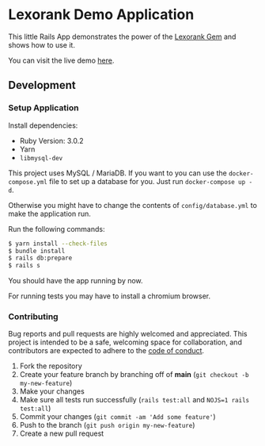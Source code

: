 # Lexorank Demo Application

This little Rails App demonstrates the power of the [Lexorank Gem](https://www.github.com/richardboehme/lexorank) and shows how to use it.

You can visit the live demo [here](https://lexorank.richardboeh.me).

## Development

### Setup Application

Install dependencies:

* Ruby Version: 3.0.2
* Yarn
* `libmysql-dev`

This project uses MySQL / MariaDB. If you want to you can use the `docker-compose.yml` file to set up a database for you. Just run `docker-compose up -d`.

Otherwise you might have to change the contents of `config/database.yml` to make the application run.

Run the following commands:
```bash
$ yarn install --check-files
$ bundle install
$ rails db:prepare
$ rails s
```

You should have the app running by now.

For running tests you may have to install a chromium browser.

### Contributing

Bug reports and pull requests are highly welcomed and appreciated. This project is intended to be a safe, welcoming space for collaboration, and contributors are expected to adhere to the [code of conduct](CODE_OF_CONDUCT.md).

1. Fork the repository
2. Create your feature branch by branching off of **main** (`git checkout -b my-new-feature`)
3. Make your changes
4. Make sure all tests run successfully (`rails test:all` and `NOJS=1 rails test:all`)
5. Commit your changes (`git commit -am 'Add some feature'`)
6. Push to the branch (`git push origin my-new-feature`)
7. Create a new pull request
